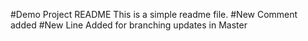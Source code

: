 #Demo Project README
This is a simple readme file.
#New Comment added
#New Line Added for branching updates 	in Master